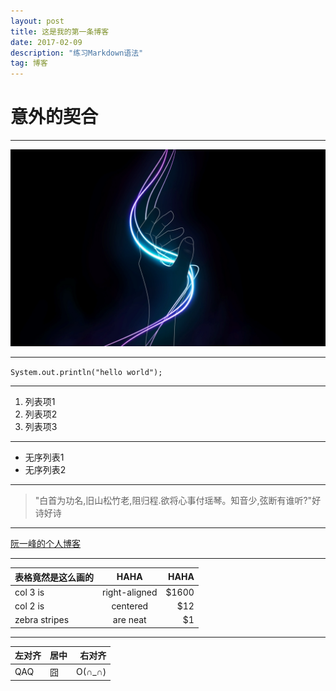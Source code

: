 ```yaml
---
layout: post
title: 这是我的第一条博客
date: 2017-02-09
description: "练习Markdown语法"
tag: 博客 
---
```


# 意外的契合

***
![head](/images/head.jpg)

***
`System.out.println("hello world");`

***
1. 列表项1
2. 列表项2
3. 列表项3

***
* 无序列表1
* 无序列表2

***
>"白首为功名,旧山松竹老,阻归程.欲将心事付瑶琴。知音少,弦断有谁听?"好诗好诗

***
[阮一峰的个人博客](http://www.ruanyifeng.com/home.html)

***

| 表格竟然是这么画的| HAHA          | HAHA            |
| ----------------- |:-------------:| ---------------:|
| col 3 is          | right-aligned | $1600           |
| col 2 is          | centered      | $12             |
| zebra stripes     | are neat      | $1              |

***

|左对齐|居中|右对齐|
|:-----|----|-----:|
|QAQ   |囧  |O(∩_∩)|
